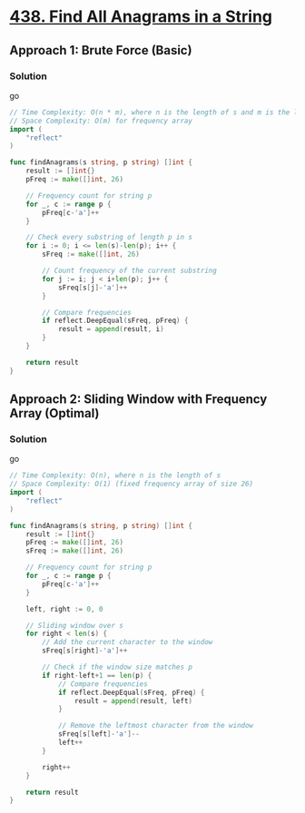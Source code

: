 # [438. Find All Anagrams in a String](https://leetcode.com/problems/find-all-anagrams-in-a-string/)

## Approach 1: Brute Force (Basic)

### Solution
go
```go
// Time Complexity: O(n * m), where n is the length of s and m is the length of p
// Space Complexity: O(m) for frequency array
import (
	"reflect"
)

func findAnagrams(s string, p string) []int {
	result := []int{}
	pFreq := make([]int, 26)

	// Frequency count for string p
	for _, c := range p {
		pFreq[c-'a']++
	}

	// Check every substring of length p in s
	for i := 0; i <= len(s)-len(p); i++ {
		sFreq := make([]int, 26)

		// Count frequency of the current substring
		for j := i; j < i+len(p); j++ {
			sFreq[s[j]-'a']++
		}

		// Compare frequencies
		if reflect.DeepEqual(sFreq, pFreq) {
			result = append(result, i)
		}
	}

	return result
}
```

## Approach 2: Sliding Window with Frequency Array (Optimal)

### Solution
go
```go
// Time Complexity: O(n), where n is the length of s
// Space Complexity: O(1) (fixed frequency array of size 26)
import (
	"reflect"
)

func findAnagrams(s string, p string) []int {
	result := []int{}
	pFreq := make([]int, 26)
	sFreq := make([]int, 26)

	// Frequency count for string p
	for _, c := range p {
		pFreq[c-'a']++
	}

	left, right := 0, 0

	// Sliding window over s
	for right < len(s) {
		// Add the current character to the window
		sFreq[s[right]-'a']++

		// Check if the window size matches p
		if right-left+1 == len(p) {
			// Compare frequencies
			if reflect.DeepEqual(sFreq, pFreq) {
				result = append(result, left)
			}

			// Remove the leftmost character from the window
			sFreq[s[left]-'a']--
			left++
		}

		right++
	}

	return result
}
```

